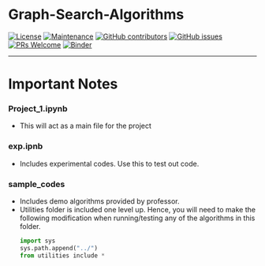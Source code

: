 # Graph-Search-Algorithms
[![License](https://img.shields.io/badge/License-Apache%202.0-blue.svg)](https://opensource.org/licenses/Apache-2.0) [![Maintenance](https://img.shields.io/badge/Maintained%3F-yes-green.svg)](https://GitHub.com/Naereen/StrapDown.js/graphs/commit-activity) [![GitHub contributors](https://img.shields.io/github/contributors/Naereen/StrapDown.js.svg)](https://github.com/singh264/smart-mobility/graphs/contributors) 
[![GitHub issues](https://img.shields.io/github/issues/Naereen/StrapDown.js.svg)](https://github.com/singh264/smart-mobility/issues) 
[![PRs Welcome](https://img.shields.io/badge/PRs-welcome-brightgreen.svg?style=flat-square)](https://github.com/singh264/smart-mobility/pulls)
[![Binder](https://mybinder.org/badge_logo.svg)](https://mybinder.org/v2/gh/singh264/smart-mobility/master)

---
# Important Notes  

### Project_1.ipynb
- This will act as a main file for the project

### exp.ipnb
- Includes experimental codes. Use this to test out code. 

### sample_codes
- Includes demo algorithms provided by professor.  
- Utilities folder is included one level up. Hence, you will need to make the following modification when running/testing any of the algorithms in this folder. 
  ```python
  import sys
  sys.path.append("../")
  from utilities include *
  ```
